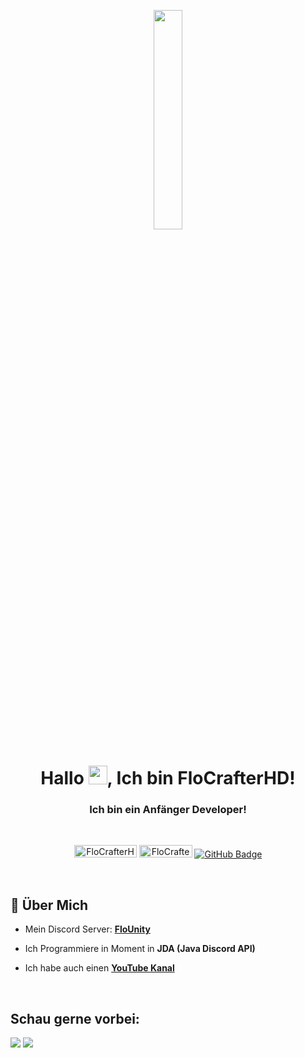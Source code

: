 <p align="center">
<a href="#"><img width="30%" height="auto" src="https://cdn.discordapp.com/attachments/985551183479463998/1001856009670758470/coding2.gif" height="175px"/></a>
</p>

<h1 align="center">Hallo <img src="https://raw.githubusercontent.com/MartinHeinz/MartinHeinz/master/wave.gif" width="30px" height="30px">, Ich bin FloCrafterHD!</h1>
<h3 align="center">Ich bin ein Anfänger Developer!</h3>

<br>


<p align="center">
        <a href="https://youtube.com/@flocrafterhd"><img src="https://img.shields.io/youtube/channel/views/UCGvcLOmPKMv4JstBZezFkHA?label=YouTube&logo=YouTube&style=flat-square" alt="FloCrafterHD" width="100" height="20"/></a>
    <a href="https://dsc.gg/flounity"><img src="https://img.shields.io/badge/Discord-7488cd?style=for-the-badge&logo=discord&logoColor=white" alt="FloCrafterHD#6462" width="85" height="20"/></a>
    <a href="https://github.com/flocrafterhd?tab=followers"><img src="https://img.shields.io/github/followers/flocrafterhd?label=Followers&style=social" alt="GitHub Badge"></a>
</p>



<br>

## 🔎 Über Mich

- Mein Discord Server: **[FloUnity](https://dsc.gg/flounity)**

- Ich Programmiere in Moment in **JDA (Java Discord API)**

- Ich habe auch einen **[YouTube Kanal](https://www.youtube.com/@FloCrafterHD)**

<br/>

## Schau gerne vorbei:
<p align="left">

<a href = "https://www.youtube.com/@FloCrafterHD"><img src="https://img.icons8.com/fluent/48/000000/youtube.png"/></a>
<a href = "https://linktr.ee/flocrafterhd"><img src="https://img.icons8.com/color/48/000000/linktree.png"/></a>
